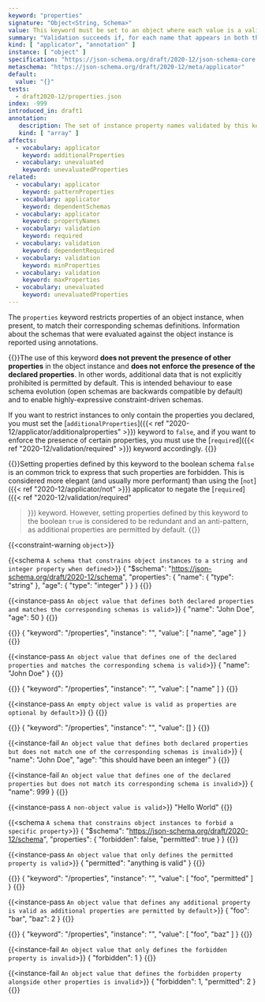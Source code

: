 ```yaml
---
keyword: "properties"
signature: "Object<String, Schema>"
value: This keyword must be set to an object where each value is a valid JSON Schema
summary: "Validation succeeds if, for each name that appears in both the instance and as a name within this keyword's value, the child instance for that name successfully validates against the corresponding schema."
kind: [ "applicator", "annotation" ]
instance: [ "object" ]
specification: "https://json-schema.org/draft/2020-12/json-schema-core.html#section-10.3.2.1"
metaschema: "https://json-schema.org/draft/2020-12/meta/applicator"
default:
  value: "{}"
tests:
  - draft2020-12/properties.json
index: -999
introduced_in: draft1
annotation:
   description: The set of instance property names validated by this keyword's subschema
   kind: [ "array" ]
affects:
  - vocabulary: applicator
    keyword: additionalProperties
  - vocabulary: unevaluated
    keyword: unevaluatedProperties
related:
  - vocabulary: applicator
    keyword: patternProperties
  - vocabulary: applicator
    keyword: dependentSchemas
  - vocabulary: applicator
    keyword: propertyNames
  - vocabulary: validation
    keyword: required
  - vocabulary: validation
    keyword: dependentRequired
  - vocabulary: validation
    keyword: minProperties
  - vocabulary: validation
    keyword: maxProperties
  - vocabulary: unevaluated
    keyword: unevaluatedProperties
---
```


The `properties` keyword restricts properties of an object instance, when
present, to match their corresponding schemas definitions.  Information about
the schemas that were evaluated against the object instance is reported using
annotations.

{{<common-pitfall>}}The use of this keyword **does not prevent the presence of
other properties** in the object instance and **does not enforce the presence
of the declared properties**. In other words, additional data that is not
explicitly prohibited is permitted by default. This is intended behaviour to
ease schema evolution (open schemas are backwards compatible by default) and to
enable highly-expressive constraint-driven schemas.

If you want to restrict instances to only contain the properties you declared,
you must set the [`additionalProperties`]({{< ref
"2020-12/applicator/additionalproperties" >}}) keyword to `false`, and if you
want to enforce the presence of certain properties, you must use the
[`required`]({{< ref "2020-12/validation/required" >}}) keyword accordingly.
{{</common-pitfall>}}

{{<learning-more>}}Setting properties defined by this keyword to the boolean
schema `false` is an common trick to express that such properties are
forbidden. This is considered more elegant (and usually more performant) than
using the [`not`]({{< ref "2020-12/applicator/not" >}}) applicator to negate
the [`required`]({{< ref "2020-12/validation/required"
>}}) keyword. However, setting properties defined by this keyword to the
boolean `true` is considered to be redundant and an anti-pattern, as additional
properties are permitted by default.  {{</learning-more>}}

{{<constraint-warning `object`>}}

{{<schema `A schema that constrains object instances to a string and integer property when defined`>}}
{
  "$schema": "https://json-schema.org/draft/2020-12/schema",
  "properties": {
    "name": { "type": "string" },
    "age": { "type": "integer" }
  }
}
{{</schema>}}

{{<instance-pass `An object value that defines both declared properties and matches the corresponding schemas is valid`>}}
{ "name": "John Doe", "age": 50 }
{{</instance-pass>}}

{{<instance-annotation>}}
{ "keyword": "/properties", "instance": "", "value": [ "name", "age" ] }
{{</instance-annotation>}}

{{<instance-pass `An object value that defines one of the declared properties and matches the corresponding schema is valid`>}}
{ "name": "John Doe" }
{{</instance-pass>}}

{{<instance-annotation>}}
{ "keyword": "/properties", "instance": "", "value": [ "name" ] }
{{</instance-annotation>}}

{{<instance-pass `An empty object value is valid as properties are optional by default`>}}
{}
{{</instance-pass>}}

{{<instance-annotation>}}
{ "keyword": "/properties", "instance": "", "value": [] }
{{</instance-annotation>}}

{{<instance-fail `An object value that defines both declared properties but does not match one of the corresponding schemas is invalid`>}}
{ "name": "John Doe", "age": "this should have been an integer" }
{{</instance-fail>}}

{{<instance-fail `An object value that defines one of the declared properties but does not match its corresponding schema is invalid`>}}
{ "name": 999 }
{{</instance-fail>}}

{{<instance-pass `A non-object value is valid`>}}
"Hello World"
{{</instance-pass>}}

{{<schema `A schema that constrains object instances to forbid a specific property`>}}
{
  "$schema": "https://json-schema.org/draft/2020-12/schema",
  "properties": {
    "forbidden": false,
    "permitted": true
  }
}
{{</schema>}}

{{<instance-pass `An object value that only defines the permitted property is valid`>}}
{ "permitted": "anything is valid" }
{{</instance-pass>}}

{{<instance-annotation>}}
{ "keyword": "/properties", "instance": "", "value": [ "foo", "permitted" ] }
{{</instance-annotation>}}

{{<instance-pass `An object value that defines any additional property is valid as additional properties are permitted by default`>}}
{ "foo": "bar", "baz": 2 }
{{</instance-pass>}}

{{<instance-annotation>}}
{ "keyword": "/properties", "instance": "", "value": [ "foo", "baz" ] }
{{</instance-annotation>}}

{{<instance-fail `An object value that only defines the forbidden property is invalid`>}}
{ "forbidden": 1 }
{{</instance-fail>}}

{{<instance-fail `An object value that defines the forbidden property alongside other properties is invalid`>}}
{ "forbidden": 1, "permitted": 2 }
{{</instance-fail>}}
